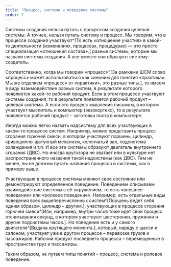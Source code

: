 ```yaml
---
title: "Процесс, система и поведение системы"
order: 7
---
```




Системы создания нельзя путать с процессом создания целевой системы. А точнее, нельзя путать систему и процесс. Мы говорим, что в процессе создания участвуют^[То есть «отношение участия» в какой-то деятельности (изменениях, процессах, процедурах) — это просто специализация «отношения состава».] разные системы, которые мы назвали системы создания. А все вместе они образуют систему-создатель.

Соответственно, когда мы говорим «процесс»^[За рамками ШСМ слово «процесс» может использоваться как синоним для понятия «практика». Мы же отделяем «процесс» от «практики», это разные типы.], то имеем в виду взаимодействие разных систем, в результате которого появляется какой-то рабочий продукт. Если в этом процессе участвуют системы создания, то в результате появляется рабочий продукт – целевая система. А если это процесс мышления письмом, в котором участвует мыслитель и компьютер (экзокортекс), то в результате появляется рабочий продукт – заготовка поста в компьютере.

Иногда можно легко назвать надсистему для всех участвующих в каком-то процессе систем. Например, можно представить процесс сгорания горючей смеси, в котором участвуют поршень, цилиндр, кривошипно-шатунный механизм, коленчатый вал, подсистема охлаждения и т.п. И все эти системы образуют двигатель внутреннего сгорания (ДВС). Но иногда кругозора не хватает или в культуре нет распространенного названия такой надсистемы (как ДВС). Тем не менее, вы не должны путать названия процесса и системы, как в примере выше.

Участвующие в процессе системы меняют свое состояние или демонстрируют определенное поведение. Поведением описываем взаимодействие системы с её окружением, то есть «внешнее поведение» или «ролевое поведение». Например, есть отдельные виды поведения всех вышеперечисленных систем^[Поршень ведет себя одним образом, цилиндр – другим.], участвующих в процессе сгорания горючей смеси^[Или, например, внутри часов тоже идет свой процесс отсчитывания секунд, в котором участвуют шестеренки, пружинки и другие подсистемы часов.]. Но поведение есть и у самого двигателя^[Выдача крутящего момента.], который, наряду с шасси и салоном, участвует уже в другом процессе – перевозке грузов и пассажиров. Рабочий продукт последнего процесса – перемещенные в пространстве груз и пассажиры.

Таким образом, не путаем типы понятий – процесс, система и ролевое поведение.

